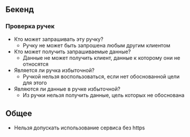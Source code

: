 ## Бекенд
### Проверка ручек
- Кто может запрашивать эту ручку?
	- Ручку не может быть запрошена любым другим клиентом 
- Кто может получить запрашиваемые данные?
	- Данные не может получить клиент, данные к которому они не относятся
- Является ли ручка избыточной?
	- Ручкой нельзя воспользоваться, если нет обоснованной цели для этого
- Являются ли данные в ручке избыточной?
	- Из ручки нельзя получить данные, цель которых не обоснована

## Общее
- Нельзя допускать использование сервиса без https
